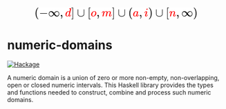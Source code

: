<p align="center">
<img src="./logo.svg">
</p>

# numeric-domains

[![Hackage](https://img.shields.io/hackage/v/numeric-domains.svg?logo=haskell&label=numeric-domains)](https://hackage.haskell.org/package/numeric-domains)

A numeric domain is a union of zero or more non-empty, non-overlapping, open or closed numeric intervals. This Haskell library provides the types and functions needed to construct, combine and process such numeric domains.